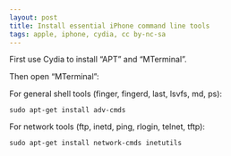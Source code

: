 ```yaml
---
layout: post
title: Install essential iPhone command line tools
tags: apple, iphone, cydia, cc by-nc-sa
---
```


First use Cydia to install “APT” and “MTerminal”.

Then open “MTerminal”:

For general shell tools (finger, fingerd, last, lsvfs, md, ps):

```
sudo apt-get install adv-cmds
```

For network tools (ftp, inetd, ping, rlogin, telnet, tftp):

```
sudo apt-get install network-cmds inetutils
```
